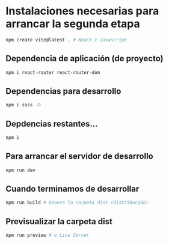 # Instalaciones necesarias para arrancar la segunda etapa

```sh
npm create vite@latest . # React > Javascript
```

## Dependencia de aplicación (de proyecto)

```sh
npm i react-router react-router-dom
```

## Dependencias para desarrollo

```sh
npm i sass -D
```

## Depdencias restantes...

```sh
npm i
```

## Para arrancar el servidor de desarrollo

```sh
npm run dev 
```

## Cuando terminamos de desarrollar

```sh
npm run build # Genera la carpeta dist (distribución)
```

## Previsualizar la carpeta dist

```sh
npm run preview # o Live Server
```


